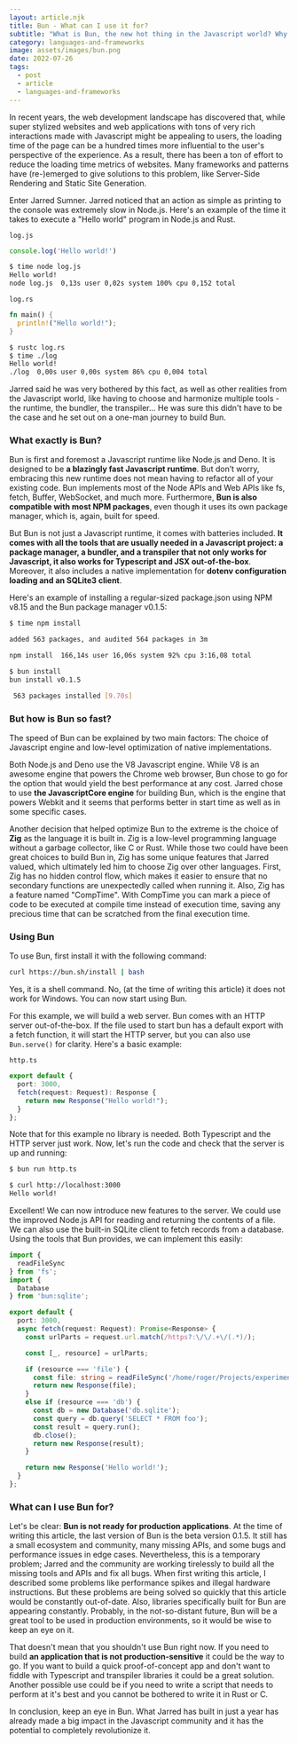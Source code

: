 ```yaml
---
layout: article.njk
title: Bun - What can I use it for?
subtitle: "What is Bun, the new hot thing in the Javascript world? Why is it so fast and can I use it for my projects?"
category: languages-and-frameworks
image: assets/images/bun.png
date: 2022-07-26
tags:
  - post
  - article
  - languages-and-frameworks
---
```



In recent years, the web development landscape has discovered that, while super stylized websites and web applications with tons of very rich interactions made with Javascript might be appealing to users, the loading time of the page can be a hundred times more influential to the user's perspective of the experience. As a result, there has been a ton of effort to reduce the loading time metrics of websites. Many frameworks and patterns have (re-)emerged to give solutions to this problem, like Server-Side Rendering and Static Site Generation.

Enter Jarred Sumner. Jarred noticed that an action as simple as printing to the console was extremely slow in Node.js. Here's an example of the time it takes to execute a "Hello world" program in Node.js and Rust.

`log.js`

```js
console.log('Hello world!')
```
```bash
$ time node log.js
Hello world!
node log.js  0,13s user 0,02s system 100% cpu 0,152 total
```

`log.rs`

```rust
fn main() {
  println!("Hello world!");
}
```
```bash
$ rustc log.rs
$ time ./log
Hello world!
./log  0,00s user 0,00s system 86% cpu 0,004 total
```

Jarred said he was very bothered by this fact, as well as other realities from the Javascript world, like having to choose and harmonize multiple tools - the runtime, the bundler, the transpiler... He was sure this didn't have to be the case and he set out on a one-man journey to build Bun.

### What exactly is Bun?
Bun is first and foremost a Javascript runtime like Node.js and Deno. It is designed to be **a blazingly fast Javascript runtime**. But don’t worry, embracing this new runtime does not mean having to refactor all of your existing code. Bun implements most of the Node APIs and Web APIs like fs, fetch, Buffer, WebSocket, and much more. Furthermore, **Bun is also compatible with most NPM packages**, even though it uses its own package manager, which is, again, built for speed.

But Bun is not just a Javascript runtime, it comes with batteries included. **It comes with all the tools that are usually needed in a Javascript project: a package manager, a bundler, and a transpiler that not only works for Javascript, it also works for Typescript and JSX out-of-the-box**. Moreover, it also includes a native implementation for **dotenv configuration loading and an SQLite3 client**.

Here's an example of installing a regular-sized package.json using NPM v8.15 and the Bun package manager v0.1.5:

```bash
$ time npm install

added 563 packages, and audited 564 packages in 3m

npm install  166,14s user 16,06s system 92% cpu 3:16,08 total
```

```bash
$ bun install
bun install v0.1.5

 563 packages installed [9.70s]

```

### But how is Bun so fast?

The speed of Bun can be explained by two main factors: The choice of Javascript engine and low-level optimization of native implementations.

Both Node.js and Deno use the V8 Javascript engine. While V8 is an awesome engine that powers the Chrome web browser, Bun chose to go for the option that would yield the best performance at any cost. Jarred chose to use **the JavascriptCore engine** for building Bun, which is the engine that powers Webkit and it seems that performs better in start time as well as in some specific cases.

Another decision that helped optimize Bun to the extreme is the choice of **Zig** as the language it is built in. Zig is a low-level programming language without a garbage collector, like C or Rust. While those two could have been great choices to build Bun in, Zig has some unique features that Jarred valued, which ultimately led him to choose Zig over other languages. First, Zig has no hidden control flow, which makes it easier to ensure that no secondary functions are unexpectedly called when running it. Also, Zig has a feature named "CompTime". With CompTime you can mark a piece of code to be executed at compile time instead of execution time, saving any precious time that can be scratched from the final execution time.

### Using Bun

To use Bun, first install it with the following command:

```bash
curl https://bun.sh/install | bash
```

Yes, it is a shell command. No, (at the time of writing this article) it does not work for Windows. You can now start using Bun.

For this example, we will build a web server. Bun comes with an HTTP server out-of-the-box. If the file used to start bun has a default export with a fetch function, it will start the HTTP server, but you can also use `Bun.serve()` for clarity. Here's a basic example:

`http.ts`
```typescript
export default {
  port: 3000,
  fetch(request: Request): Response {
    return new Response("Hello world!");
  }
};
```

Note that for this example no library is needed. Both Typescript and the HTTP server just work. Now, let's run the code and check that the server is up and running:

```bash
$ bun run http.ts
```

```bash
$ curl http://localhost:3000
Hello world!
```

Excellent! We can now introduce new features to the server. We could use the improved Node.js API for reading and returning the contents of a file. We can also use the built-in SQLite client to fetch records from a database. Using the tools that Bun provides, we can implement this easily:

```typescript
import {
  readFileSync
} from 'fs';
import {
  Database
} from 'bun:sqlite';

export default {
  port: 3000,
  async fetch(request: Request): Promise<Response> {
    const urlParts = request.url.match(/https?:\/\/.+\/(.*)/);

    const [_, resource] = urlParts;

    if (resource === 'file') {
      const file: string = readFileSync('/home/roger/Projects/experiments/log/file.txt', { encoding: 'utf-8' });
      return new Response(file);
    }
    else if (resource === 'db') {
      const db = new Database('db.sqlite');
      const query = db.query('SELECT * FROM foo');
      const result = query.run();
      db.close();
      return new Response(result);
    }

    return new Response('Hello world!');
  }
};
```

### What can I use Bun for?

Let's be clear: **Bun is not ready for production applications**. At the time of writing this article, the last version of Bun is the beta version 0.1.5. It still has a small ecosystem and community, many missing APIs, and some bugs and performance issues in edge cases. Nevertheless, this is a temporary problem; Jarred and the community are working tirelessly to build all the missing tools and APIs and fix all bugs. When first writing this article, I described some problems like performance spikes and illegal hardware instructions. But these problems are being solved so quickly that this article would be constantly out-of-date. Also, libraries specifically built for Bun are appearing constantly. Probably, in the not-so-distant future, Bun will be a great tool to be used in production environments, so it would be wise to keep an eye on it.

That doesn't mean that you shouldn't use Bun right now. If you need to build **an application that is not production-sensitive** it could be the way to go. If you want to build a quick proof-of-concept app and don't want to fiddle with Typescript and transpiler libraries it could be a great solution. Another possible use could be if you need to write a script that needs to perform at it's best and you cannot be bothered to write it in Rust or C.

In conclusion, keep an eye in Bun. What Jarred has built in just a year has already made a big impact in the Javascript community and it has the potential to completely revolutionize it.


